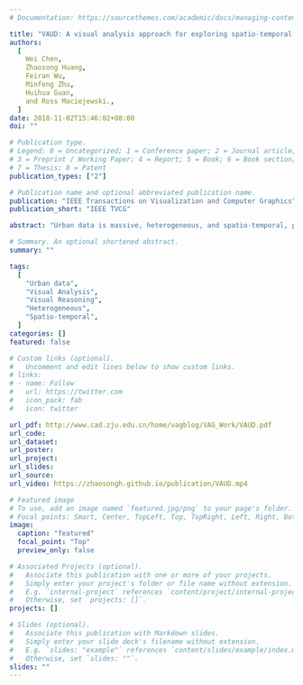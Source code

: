 ```yaml
---
# Documentation: https://sourcethemes.com/academic/docs/managing-content/

title: "VAUD: A visual analysis approach for exploring spatio-temporal urban data."
authors:
  [
    Wei Chen,
    Zhaosong Huang,
    Feiran Wu,
    Minfeng Zhu,
    Huihua Guan,
    and Ross Maciejewski.,
  ]
date: 2018-11-02T15:46:02+08:00
doi: ""

# Publication type.
# Legend: 0 = Uncategorized; 1 = Conference paper; 2 = Journal article;
# 3 = Preprint / Working Paper; 4 = Report; 5 = Book; 6 = Book section;
# 7 = Thesis; 8 = Patent
publication_types: ["2"]

# Publication name and optional abbreviated publication name.
publication: "IEEE Transactions on Visualization and Computer Graphics"
publication_short: "IEEE TVCG"

abstract: "Urban data is massive, heterogeneous, and spatio-temporal, posing a substantial challenge for visualization and analysis. In this paper, we design and implement a novel visual analytics approach, Visual Analyzer for Urban Data (VAUD), that supports the visualization, querying, and exploration of urban data. Our approach allows for cross-domain correlation from multiple data sources by leveraging spatial-temporal and social inter-connectedness features. Through our approach, the analyst is able to select, filter, aggregate across multiple data sources and extract information that would be hidden to a single data subset. To illustrate the effectiveness of our approach, we provide case studies on a real urban dataset that contains the cyber-, physical-, and socialinformation of 14 million citizens over 22 days."

# Summary. An optional shortened abstract.
summary: ""

tags:
  [
    "Urban data",
    "Visual Analysis",
    "Visual Reasoning",
    "Heterogeneous",
    "Spatio-temporal",
  ]
categories: []
featured: false

# Custom links (optional).
#   Uncomment and edit lines below to show custom links.
# links:
# - name: Follow
#   url: https://twitter.com
#   icon_pack: fab
#   icon: twitter

url_pdf: http://www.cad.zju.edu.cn/home/vagblog/VAG_Work/VAUD.pdf
url_code:
url_dataset:
url_poster:
url_project:
url_slides:
url_source:
url_video: https://zhaosongh.github.io/publication/VAUD.mp4

# Featured image
# To use, add an image named `featured.jpg/png` to your page's folder.
# Focal points: Smart, Center, TopLeft, Top, TopRight, Left, Right, BottomLeft, Bottom, BottomRight.
image:
  caption: "featured"
  focal_point: "Top"
  preview_only: false

# Associated Projects (optional).
#   Associate this publication with one or more of your projects.
#   Simply enter your project's folder or file name without extension.
#   E.g. `internal-project` references `content/project/internal-project/index.md`.
#   Otherwise, set `projects: []`.
projects: []

# Slides (optional).
#   Associate this publication with Markdown slides.
#   Simply enter your slide deck's filename without extension.
#   E.g. `slides: "example"` references `content/slides/example/index.md`.
#   Otherwise, set `slides: ""`.
slides: ""
---
```


